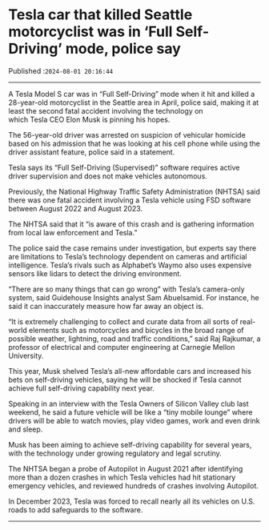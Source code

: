 # Tesla car that killed Seattle motorcyclist was in ‘Full Self-Driving’ mode, police say

Published :`2024-08-01 20:16:44`

---

A Tesla Model S car was in “Full Self-Driving” mode when it hit and killed a 28-year-old motorcyclist in the Seattle area in April, police said, making it at least the second fatal accident involving the technology on which Tesla CEO Elon Musk is pinning his hopes.

The 56-year-old driver was arrested on suspicion of vehicular homicide based on his admission that he was looking at his cell phone while using the driver assistant feature, police said in a statement.

Tesla says its “Full Self-Driving (Supervised)” software requires active driver supervision and does not make vehicles autonomous.

Previously, the National Highway Traffic Safety Administration (NHTSA) said there was one fatal accident involving a Tesla vehicle using FSD software between August 2022 and August 2023.

The NHTSA said that it “is aware of this crash and is gathering information from local law enforcement and Tesla.”

The police said the case remains under investigation, but experts say there are limitations to Tesla’s technology dependent on cameras and artificial intelligence. Tesla’s rivals such as Alphabet’s Waymo also uses expensive sensors like lidars to detect the driving environment.

“There are so many things that can go wrong” with Tesla’s camera-only system, said Guidehouse Insights analyst Sam Abuelsamid. For instance, he said it can inaccurately measure how far away an object is.

“It is extremely challenging to collect and curate data from all sorts of real-world elements such as motorcycles and bicycles in the broad range of possible weather, lightning, road and traffic conditions,” said Raj Rajkumar, a professor of electrical and computer engineering at Carnegie Mellon University.

This year, Musk shelved Tesla’s all-new affordable cars and increased his bets on self-driving vehicles, saying he will be shocked if Tesla cannot achieve full self-driving capability next year.

Speaking in an interview with the Tesla Owners of Silicon Valley club last weekend, he said a future vehicle will be like a “tiny mobile lounge” where drivers will be able to watch movies, play video games, work and even drink and sleep.

Musk has been aiming to achieve self-driving capability for several years, with the technology under growing regulatory and legal scrutiny.

The NHTSA began a probe of Autopilot in August 2021 after identifying more than a dozen crashes in which Tesla vehicles had hit stationary emergency vehicles, and reviewed hundreds of crashes involving Autopilot.

In December 2023, Tesla was forced to recall nearly all its vehicles on U.S. roads to add safeguards to the software.

---

